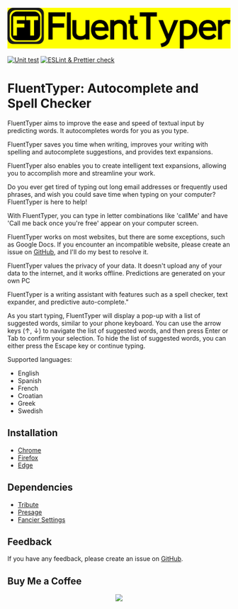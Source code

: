 
![Logo](https://github.com/bartekplus/FluentTyper/raw/master/promotional_materials/icon/LogoFluentTyper.png)


[![Unit test](https://github.com/bartekplus/FluentTyper/actions/workflows/test.yml/badge.svg)](https://github.com/bartekplus/FluentTyper/actions/workflows/test.yml)
[![ESLint & Prettier check](https://github.com/bartekplus/FluentTyper/actions/workflows/lintCheck.yml/badge.svg)](https://github.com/bartekplus/FluentTyper/actions/workflows/lintCheck.yml)


# FluentTyper: Autocomplete and Spell Checker

FluentTyper aims to improve the ease and speed of textual input by predicting words. It autocompletes words for you as you type.

FluentTyper saves you time when writing, improves your writing with spelling and autocomplete suggestions, and provides text expansions.

FluentTyper also enables you to create intelligent text expansions, allowing you to accomplish more and streamline your work.

Do you ever get tired of typing out long email addresses or frequently used phrases, and wish you could save time when typing on your computer? FluentTyper is here to help!

With FluentTyper, you can type in letter combinations like 'callMe' and have 'Call me back once you're free' appear on your computer screen.

FluentTyper works on most websites, but there are some exceptions, such as Google Docs. If you encounter an incompatible website, please create an issue on [GitHub](https://github.com/bartekplus/FluentTyper), and I'll do my best to resolve it.

FluentTyper values the privacy of your data. It doesn't upload any of your data to the internet, and it works offline. Predictions are generated on your own PC

FluentTyper is a writing assistant with features such as a spell checker, text expander, and predictive auto-complete."

As you start typing, FluentTyper will display a pop-up with a list of suggested words, similar to your phone keyboard.
You can use the arrow keys (↑, ↓) to navigate the list of suggested words, and then press Enter or Tab to confirm your selection.
To hide the list of suggested words, you can either press the Escape key or continue typing.

Supported languages:
- English
- Spanish
- French
- Croatian
- Greek
- Swedish

## Installation

 - [Chrome](https://chrome.google.com/webstore/detail/fluenttyper-autocomplete/mbjlobpodpimgbkmlmjiblnmfgajmebm)
 - [Firefox](https://addons.mozilla.org/en-US/firefox/addon/fluenttyper/)
 - [Edge](https://microsoftedge.microsoft.com/addons/detail/fluenttyper-autocomplete/ljenfpihmhkddgmjoipinkhflinoofcn)


## Dependencies

- [Tribute](https://github.com/bartekplus/tribute)
- [Presage](https://github.com/bartekplus/presage)
- [Fancier Settings](https://github.com/bartekplus/fancier-settings)


## Feedback

If you have any feedback, please create an issue on [GitHub](https://github.com/bartekplus/FluentTyper).

## Buy Me a Coffee

<p align="center" width="100%">
    <a href="https://www.buymeacoffee.com/FluentTyper"><img src="https://cdn.buymeacoffee.com/buttons/v2/default-yellow.png"></a>
</p>
